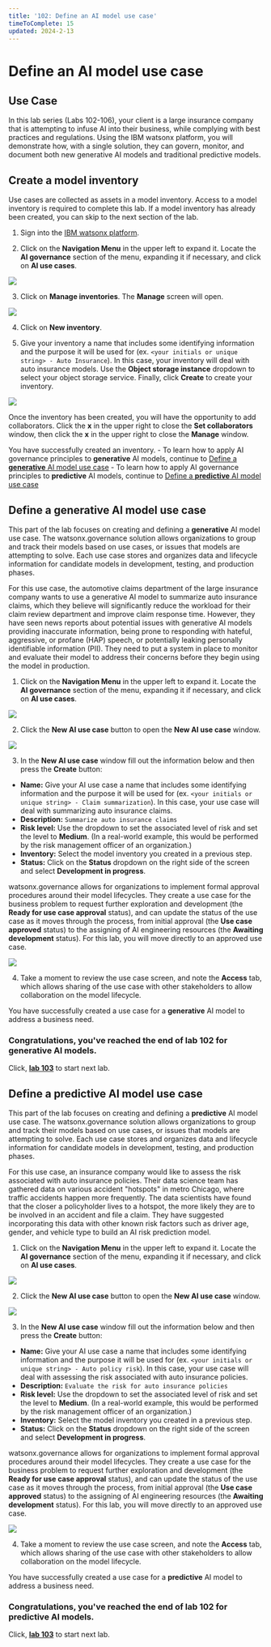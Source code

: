 ```yaml
---
title: '102: Define an AI model use case'
timeToComplete: 15
updated: 2024-2-13
---
```


<QuizAlert text='Heads Up! Quiz material will be flagged like this!' />

# Define an AI model use case

## Use Case

In this lab series (Labs 102-106), your client is a large insurance company that is attempting to infuse AI into their business, while complying with best practices and regulations. Using the IBM watsonx platform, you will demonstrate how, with a single solution, they can govern, monitor, and document both new generative AI models and traditional predictive models.

## Create a model inventory

Use cases are collected as assets in a model inventory. Access to a model inventory is required to complete this lab. If a model inventory has already been created, you can skip to the next section of the lab.

1. Sign into the [IBM watsonx platform](https://dataplatform.cloud.ibm.com/wx/home?context=wx).

2. Click on the **Navigation Menu** in the upper left to expand it. Locate the **AI governance** section of the menu, expanding it if necessary, and click on **AI use cases**.

  ![](./images/102/navigation-menu-use-case.png)

3. Click on **Manage inventories**. The **Manage** screen will open.

  ![](./images/102/manage-inventories.png)

4. Click on **New inventory**.

5. Give your inventory a name that includes some identifying information and the purpose it will be used for (ex. `<your initials or unique string> - Auto Insurance`). In this case, your inventory will deal with auto insurance models. Use the **Object storage instance** dropdown to select your object storage service. Finally, click **Create** to create your inventory.

  ![](./images/102/create-inventory.png)

  Once the inventory has been created, you will have the opportunity to add collaborators. Click the **x** in the upper right to close the **Set collaborators** window, then click the **x** in the upper right to close the **Manage** window.

  You have successfully created an inventory.
    - To learn how to apply AI governance principles to **generative** AI models, continue to [Define a **generative** AI model use case](#define-a-generative-ai-model-use-case)
    - To learn how to apply AI governance principles to **predictive** AI models, continue to [Define a **predictive** AI model use case](#define-a-predictive-ai-model-use-case)

## Define a **generative** AI model use case

This part of the lab focuses on creating and defining a **generative** AI model use case. The watsonx.governance solution allows organizations to group and track their models based on use cases, or issues that models are attempting to solve. Each use case stores and organizes data and lifecycle information for candidate models in development, testing, and production phases.

For this use case, the automotive claims department of the large insurance company wants to use a generative AI model to summarize auto insurance claims, which they believe will significantly reduce the workload for their claim review department and improve claim response time. However, they have seen news reports about potential issues with generative AI models providing inaccurate information, being prone to responding with hateful, aggressive, or profane (HAP) speech, or potentially leaking personally identifiable information (PII). They need to put a system in place to monitor and evaluate their model to address their concerns before they begin using the model in production.

1. Click on the **Navigation Menu** in the upper left to expand it. Locate the **AI governance** section of the menu, expanding it if necessary, and click on **AI use cases**.

  ![](./images/102/navigation-menu-use-case.png)

2. Click the **New AI use case** button to open the **New AI use case** window.

  ![](./images/102/new-use-case.png)

3. In the **New AI use case** window fill out the information below and then press the **Create** button:

  - **Name:** Give your AI use case a name that includes some identifying information and the purpose it will be used for (ex. `<your initials or unique string> - Claim summarization`). In this case, your use case will deal with summarizing auto insurance claims.
  - **Description:** `Summarize auto insurance claims`
  - **Risk level:** Use the dropdown to set the associated level of risk and set the level to **Medium**. (In a real-world example, this would be performed by the risk management officer of an organization.)
  - **Inventory:** Select the model inventory you created in a previous step.
  - **Status:** Click on the **Status** dropdown on the right side of the screen and select **Development in progress**. 
  
  watsonx.governance allows for organizations to implement formal approval procedures around their model lifecycles. They create a use case for the business problem to request further exploration and development (the **Ready for use case approval** status), and can update the status of the use case as it moves through the process, from initial approval (the **Use case approved** status) to the assigning of AI engineering resources (the **Awaiting development** status). For this lab, you will move directly to an approved use case.

  ![](./images/102/create-generative-use-case.png)

4. Take a moment to review the use case screen, and note the **Access** tab, which allows sharing of the use case with other stakeholders to allow collaboration on the model lifecycle.

You have successfully created a use case for a **generative** AI model to address a business need.

### Congratulations, you've reached the end of lab 102 for **generative** AI models.

Click, **[lab 103](/watsonx/watsonxgov/103)** to start next lab.

## Define a **predictive** AI model use case

This part of the lab focuses on creating and defining a **predictive** AI model use case. The watsonx.governance solution allows organizations to group and track their models based on use cases, or issues that models are attempting to solve. Each use case stores and organizes data and lifecycle information for candidate models in development, testing, and production phases.

For this use case, an insurance company would like to assess the risk associated with auto insurance policies. Their data science team has gathered data on various accident "hotspots" in metro Chicago, where traffic accidents happen more frequently. The data scientists have found that the closer a policyholder lives to a hotspot, the more likely they are to be involved in an accident and file a claim. They have suggested incorporating this data with other known risk factors such as driver age, gender, and vehicle type to build an AI risk prediction model.

1. Click on the **Navigation Menu** in the upper left to expand it. Locate the **AI governance** section of the menu, expanding it if necessary, and click on **AI use cases**.

  ![](./images/102/navigation-menu-use-case.png)

2. Click the **New AI use case** button to open the **New AI use case** window.

  ![](./images/102/new-use-case.png)

3. In the **New AI use case** window fill out the information below and then press the **Create** button:

  - **Name:** Give your AI use case a name that includes some identifying information and the purpose it will be used for (ex. `<your initials or unique string> - Auto policy risk`). In this case, your use case will deal with assessing the risk associated with auto insurance policies.
  - **Description:** `Evaluate the risk for auto insurance policies`
  - **Risk level:** Use the dropdown to set the associated level of risk and set the level to **Medium**. (In a real-world example, this would be performed by the risk management officer of an organization.)
  - **Inventory:** Select the model inventory you created in a previous step.
  - **Status:** Click on the **Status** dropdown on the right side of the screen and select **Development in progress**. 
  
  watsonx.governance allows for organizations to implement formal approval procedures around their model lifecycles. They create a use case for the business problem to request further exploration and development (the **Ready for use case approval** status), and can update the status of the use case as it moves through the process, from initial approval (the **Use case approved** status) to the assigning of AI engineering resources (the **Awaiting development** status). For this lab, you will move directly to an approved use case.

  ![](./images/102/create-predictive-use-case.png)

4. Take a moment to review the use case screen, and note the **Access** tab, which allows sharing of the use case with other stakeholders to allow collaboration on the model lifecycle.

You have successfully created a use case for a **predictive** AI model to address a business need.

### Congratulations, you've reached the end of lab 102 for **predictive** AI models.

Click, **[lab 103](/watsonx/watsonxgov/103)** to start next lab.

